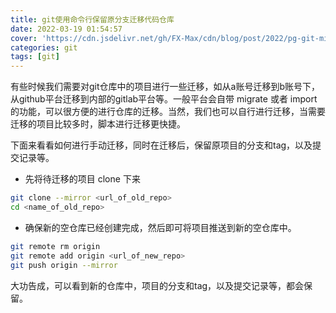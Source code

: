 ```yaml
---
title: git使用命令行保留原分支迁移代码仓库
date: 2022-03-19 01:54:57
cover: 'https://cdn.jsdelivr.net/gh/FX-Max/cdn/blog/post/2022/pg-git-migrate-project.png'
categories: git
tags: [git]
---
```


有些时候我们需要对git仓库中的项目进行一些迁移，如从a账号迁移到b账号下，从github平台迁移到内部的gitlab平台等。一般平台会自带 migrate 或者 import 的功能，可以很方便的进行仓库的迁移。当然，我们也可以自行进行迁移，当需要迁移的项目比较多时，脚本进行迁移更快捷。

下面来看看如何进行手动迁移，同时在迁移后，保留原项目的分支和tag，以及提交记录等。

- 先将待迁移的项目 clone 下来

```bash
git clone --mirror <url_of_old_repo>
cd <name_of_old_repo>
```

- 确保新的空仓库已经创建完成，然后即可将项目推送到新的空仓库中。

```bash
git remote rm origin
git remote add origin <url_of_new_repo>
git push origin --mirror
```

大功告成，可以看到新的仓库中，项目的分支和tag，以及提交记录等，都会保留。
